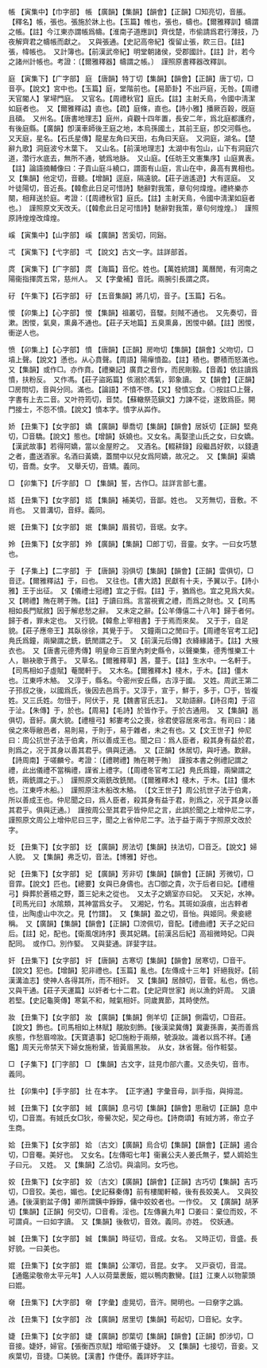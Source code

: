 <!-- { "loadSidebar": true } -->
帳	【寅集中】【巾字部】	帳	【廣韻】【集韻】【韻會】【正韻】□知亮切，音脹。【釋名】帳，張也。張施於牀上也。【玉篇】帷也，張也，幬也。【爾雅釋訓】幬謂之帳。【註】今江東亦謂帳爲幬。【淮南子道應訓】齊伐楚，市偷請爲君行薄技，乃夜解齊君之幬帳而獻之。　又與張通。【史記高帝紀】復留止張，飮三日。【註】張，幃帳也。　又計簿也。【前漢武帝紀】明堂朝諸侯，受郡國計。【註】計，若今之諸州計帳也。考證：〔【爾雅釋器】幬謂之帳。〕　謹照原書釋器改釋訓。 

庭	【寅集下】【广字部】	庭	【唐韻】特丁切【集韻】【韻會】【正韻】唐丁切，□音亭。【說文】宮中也。【玉篇】庭，堂階前也。【易節卦】不出戸庭，无咎。【周禮天官閽人】掌埽門庭。　又官名。【周禮秋官】庭氏。【註】主射夭鳥，令國中淸潔如庭者也。　又【爾雅釋詁】直也。【疏】庭條，直也。【詩小雅】播厥百穀，旣庭且碩。　又州名。【唐書地理志】庭州，貞觀十四年置，長安二年，爲北庭都護府，有後庭縣。【廣韻】卽漢車師後王庭之地，本烏孫國土，其前王庭，卽交河縣也。　又天庭，星名。【石氏星傳】龍星左角曰天田，右角曰天庭。　又洞庭，湖名。【楚辭九歌】洞庭波兮木葉下。　又山名。【前漢地理志】太湖中有包山，山下有洞庭穴道，濳行水底去，無所不通，號爲地脉。　又山庭。【任昉王文憲集序】山庭異表。【註】論語摘輔像曰：子貢山庭斗繞口，謂面有山庭，言山在中，鼻高有異相也。　又【集韻】他定切，音聽。【增韻】逕庭，隔遠貌。【莊子逍遙遊】大有逕庭。　又叶徒陽切，音近長。【韓愈此日足可惜詩】馳辭對我策，章句何煒煌。禮終樂亦闋，相拜送於庭。考證：〔【周禮秋官】庭氏。【註】主射天鳥，令國中淸潔如庭者也。〕　謹照原文天改夭。〔【韓愈此日足可惜詩】馳辭對我策，章句何煌煌。〕　謹照原詩煌煌改煒煌。 

嵠	【寅集中】【山字部】	嵠	【廣韻】苦奚切，同谿。

弌	【寅集下】【弋字部】	弌	【說文】古文一字。註詳部首。

庹	【寅集下】【广字部】	庹	【海篇】音佗。姓也。【萬姓統譜】萬曆閒，有河南之陽衞指揮庹五常，慈州人。　又【字彙補】音託。兩腕引長謂之庹。

矷	【午集下】【石字部】	矷	【五音集韻】將几切，音子。【玉篇】石名。

惾	【卯集上】【心字部】	惾	【集韻】祖叢切，音騣。刻賊不通也。　又先奏切，音漱。困惾，氣臭，熏鼻不通也。【莊子天地篇】五臭熏鼻，困惾中顙。【註】困惾，衝逆人也。

愤	【卯集上】【心字部】	憤	【唐韻】【正韻】房吻切【集韻】【韻會】父吻切，□墳上聲。【說文】懣也。从心賁聲。【周語】陽癉憤盈。【註】積也。鬱積而怒滿也。　又【集韻】或作□。亦作賁。【禮樂記】廣賁之音作，而民剛毅。【音義】依註讀爲憤，扶粉反。　又作馮。【莊子盜跖篇】侅溺於馮氣，郭象讀。　又【韻會】【正韻】□房問切，音與分同。滿也。【論語】不憤不啓。【又】發憤忘食。◎按註□上聲，字書有上去二音。又叶符筠切，音焚。【蘇轍祭范鎭文】力諫不從，遂致爲臣。開門接士，不怨不憤。【說文】憤本字。憤字从芔作。

娇	【丑集下】【女字部】	嬌	【廣韻】舉喬切【集韻】【韻會】居妖切【正韻】堅堯切，□音驕。【說文】態也。【增韻】妖嬈也。又女名。禹娶塗山氏之女，曰女嬌。【漢武故事】若得阿嬌，當以金屋貯之。　又酒名。【輟耕錄】段繼昌好飮，以錢遺之者，盡送酒家。名酒曰黃嬌，蓋關中以兒女爲阿嬌，故况之。　又【集韻】渠嬌切，音喬。女字。　又舉夭切，音矯。義同。

□	【卯集下】【斤字部】	□	【集韻】誓，古作□。註詳言部七畫。

娝	【丑集下】【女字部】	娝	【集韻】補美切，音鄙。姓也。　又芳無切，音敷。不肖也。　又普溝切，音綒。義同。

姄	【丑集下】【女字部】	姄	【集韻】眉貧切，音珉。女字。

姈	【丑集下】【女字部】	姈	【廣韻】【集韻】□郎丁切，音靈。女字。一曰女巧慧也。

于	【子集上】【二字部】	于	【唐韻】羽俱切【集韻】【韻會】【正韻】雲俱切，□音迂。【爾雅釋詁】于，曰也。　又往也。【書大誥】民獻有十夫，予翼以于。【詩小雅】王于出征。　又【儀禮士冠禮】宜之于假。【註】于，猶爲也。宜之見爲大矣。又【聘禮】賄在聘于賄。【註】于讀曰爲。言當視賓之禮，而爲之財也。又【司馬相如長門賦敘】因于解悲愁之辭。　又未定之辭。【公羊傳僖二十八年】歸于者何。歸于者，罪未定也。　又行貌。【韓愈上宰相書】于于焉而來矣。　又于于，自足貌。【莊子應帝王】其臥徐徐，其覺于于。　又鐘兩口之閒曰于。【周禮冬官考工記】鳧氏爲鐘，兩欒謂之銑，銑閒謂之于。　又【前漢元后傳】衣絳緣諸于。【註】大掖衣也。　又【唐書元德秀傳】明皇命三百里內刺史縣令，以聲樂集，德秀惟樂工十人，聮袂歌于蔿于。　又草名。【爾雅釋草】茜，蔓于。【註】生水中。一名軒于。【司馬相如子虛賦】菴閭軒于。　又木名。【爾雅釋木】棧木，于木。【註】僵木也。江東呼木觡。　又淳于，縣名。今密州安丘縣，古淳于國。　又姓。周武王第二子邘叔之後，以國爲氏，後因去邑爲于。又淳于，宣于，鮮于，多于，□于，皆複姓。又三氏姓。勿忸于，阿伏于，見【魏書官氏志】。　又助語辭。【詩召南】于沼于沚。【朱傳】于，於也。【周易】【毛詩】於皆作于。于於古通用。　又【集韻】邕俱切，音紆。廣大貌。【禮檀弓】邾婁考公之喪，徐君使容居來弔含。有司曰：諸侯之來辱敝邑者，易則易，于則于，易于雜者，未之有也。又【文王世子】仲尼曰：周公抗世子法于伯禽，所以善成王也。聞之曰：爲人臣者，殺其身有益於君，則爲之，况于其身以善其君乎。俱與迂通。　又【正韻】休居切，與吁通。歎辭。【詩周南】于嗟麟兮。考證：〔【禮聘禮】賄在聘于賄〕　謹按本書之例禮記謂之禮，此出儀禮不當稱禮，謹省上禮字。〔【周禮冬官考工記】鳧氏爲鐘，兩欒謂之銑，兩銑謂之于。〕　謹照原文兩銑改銑閒。〔【爾雅釋木】棧木，于木。【註】僵木也。江東呼木船。〕　謹照原注木船改木觡。　〔【文王世子】周公抗世子法于伯禽，所以善成王也。仲尼聞之曰，爲人臣者，殺其身有益于君，則爲之，况于其身以善其君乎。俱與迂通。〕　謹按周公至其君乎皆仲尼之言，此誤於聞之上增仲尼二字，謹照原文周公上增仲尼曰三字，聞之上省仲尼二字。法于益于兩于字照原文改於字。 

姂	【丑集下】【女字部】	姂	【廣韻】房法切【集韻】扶法切，□音乏。【說文】婦人貌。　又【集韻】弗乏切，音法。【博雅】好也。

妃	【丑集下】【女字部】	妃	【廣韻】芳非切【集韻】【韻會】【正韻】芳微切，□音霏。【說文】匹也。【總要】女與已身儔也。古□御之貴，次于后者曰妃。【禮檀弓】舜葬於蒼梧之野，蓋三妃未之從也。　又太子之嫡室亦曰妃。　又天妃，水神。【司馬光曰】水隂類，其神當爲女子。　又湘妃，竹名。其斑如淚痕，出古辢者佳，出陶虛山中次之。見【竹譜】。　又【集韻】盈之切，音怡。與姬同。衆妾總稱。　又【廣韻】【集韻】【韻會】【正韻】□滂佩切，音配。【禮曲禮】天子之妃曰后。【註】妃，配也。【衛風氓詩序】喪其妃耦。【前漢呂后紀】高祖微時妃。□與配同。　或作□。別作婜。　又與婓通。詳婓字註。

奸	【丑集下】【女字部】	奸	【唐韻】古寒切【集韻】【韻會】居寒切，□音干。【說文】犯也。【增韻】犯非禮也。【玉篇】亂也。【左傳成十三年】奸絕我好。【前漢溝洫志】使神人各得其所，而不相奸。　又【集韻】居顏切，音菅。私也，僞也。　又與干通。【莊子天運篇】以奸者七十二君。【史記齊世家】尚以漁釣奸周。　又讀若堅。【史記龜筴傳】寒氣不和，賊氣相奸。同歲異節，其時使然。

妝	【丑集下】【女字部】	妝	【廣韻】【集韻】側羊切【正韻】側霜切，□音莊。【說文】飾也。【司馬相如上林賦】靚妝刻飾。【後漢梁冀傳】冀妻孫壽，美而善爲疾態，作愁眉啼妝。【天寶遺事】妃□施粉于兩頰，號淚妝。識者以爲不祥。【通鑑】周天元帝禁天下婦女施粉黛，皆黃眉黑妝。　从女，牀省聲。俗作粧娤。

□	【子集下】【冂字部】	□	【集韻】古文字，註見巾部六畫。又丞失切，音市。義同。

扗	【卯集中】【手字部】	扗	在本字。　【正字通】字彙音母，訓手指，與拇混。

娀	【丑集下】【女字部】	娀	【廣韻】息弓切【集韻】【韻會】思融切【正韻】息中切，□音嵩。有娀氏女□狄，帝嚳次妃，契之母也。【詩商頌】有娀方將，帝立子生商。

姶	【丑集下】【女字部】	姶	〔古文〕【廣韻】烏合切【集韻】【韻會】【正韻】遏合切，□音罨。美好也。　又女名。【左傳昭七年】衞襄公夫人姜氏無子，嬖人婤姶生子曰元。　又姓。　又【集韻】乙洽切。與潝同。女巧也。

姣	【丑集下】【女字部】	姣	〔古文〕【廣韻】【韻會】【正韻】古巧切【集韻】吉巧切，□音狡。美也，媚也。【史記蘇秦傳】前有樓閣軒轅，後有長姣美人。　又與狡通。【後漢劉盆子傳】卿所謂銕中錚錚，傭中姣姣者也。一作佼。　又【廣韻】胡茅切【集韻】【正韻】何交切，□音肴。淫也。【左傳襄九年】□姜曰：棄位而姣，不可謂貞。一曰如字讀。　又【集韻】後敎切，音效。義同。亦姓。　佼妖通。

娍	【丑集下】【女字部】	娍	【集韻】時征切，音成。女名。　又時正切，音盛。長好貌。一曰美也。

婫	【丑集下】【女字部】	婫	【集韻】公渾切，音昆。女字。　又戸袞切，音混。【通鑑梁敬帝太平元年】人人以荷葉褁飯，婫以鴨肉數臠。【註】江東人以物蒙頭曰婫。

奛	【丑集下】【大字部】	奛	【字彙】虛晃切，音汻。開明也。一曰奟字之譌。

妀	【丑集下】【女字部】	妀	【廣韻】居里切【集韻】苟起切，□音紀。女字。

婕	【丑集下】【女字部】	婕	【廣韻】卽葉切【集韻】【韻會】【正韻】卽涉切，□音接。婕妤，婦官。【張衡西京賦】增昭儀于婕妤。　又【集韻】七接切，音妾。又疾葉切，音捷。□美貌。【漢書】作倢伃。義詳妤字註。

